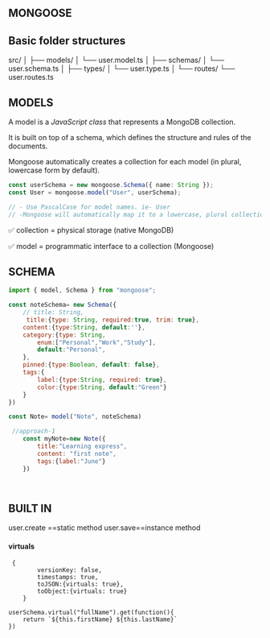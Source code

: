 ## MONGOOSE

## Basic folder structures

src/
│
├── models/
│   └── user.model.ts
│
├── schemas/
│   └── user.schema.ts
│
├── types/
│   └── user.type.ts
│
└── routes/
    └── user.routes.ts



## MODELS

A model is a *JavaScript class* that represents a MongoDB collection.

It is built on top of a schema, which defines the structure and rules of the documents.

Mongoose automatically creates a collection for each model (in plural, lowercase form by default).
```ts
const userSchema = new mongoose.Schema({ name: String });
const User = mongoose.model("User", userSchema);

// - Use PascalCase for model names. ie- User
// -Mongoose will automatically map it to a lowercase, plural collection name in MongoDB.
```
✅ collection = physical storage (native MongoDB)

✅ model = programmatic interface to a collection (Mongoose)


## SCHEMA

```js
import { model, Schema } from "mongoose";

const noteSchema= new Schema({
    // title: String,
     title:{type: String, required:true, trim: true},
    content:{type:String, default:''},
    category:{type: String,
        enum:["Personal","Work","Study"],
        default:"Personal",
    },
    pinned:{type:Boolean, default: false},
    tags:{
        label:{type:String, required: true},
        color:{type:String, default:"Green"}
    }
})

const Note= model("Note", noteSchema)

 //approach-1
    const myNote=new Note({
        title:"Learning express",
        content: "first note",
        tags:{label:"June"}
    })
    



```

## BUILT IN
user.create ==static method
user.save==instance method


#### virtuals
```
 {
        versionKey: false,
        timestamps: true,
        toJSON:{virtuals: true},
        toObject:{virtuals: true}
    }

userSchema.virtual("fullName").get(function(){
    return `${this.firstName} ${this.lastName}`
})

```